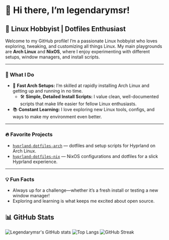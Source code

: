 # 👋 Hi there, I’m legendarymsr!

## 🐧 Linux Hobbyist | Dotfiles Enthusiast

Welcome to my GitHub profile! I’m a passionate Linux hobbyist who loves exploring, tweaking, and customizing all things Linux. My main playgrounds are **Arch Linux** and **NixOS**, where I enjoy experimenting with different setups, window managers, and install scripts.

---

### 🌟 What I Do

- 🚀 **Fast Arch Setups:** I’m skilled at rapidly installing Arch Linux and getting up and running in no time.
  - 🛠 **Simple, Detailed Install Scripts:** I value clean, well-documented scripts that make life easier for fellow Linux enthusiasts.
- 📚 **Constant Learning:** I love exploring new Linux tools, configs, and ways to make my environment even better.

---

### 🔥 Favorite Projects

- [`hyprland-dotfiles-arch`](https://github.com/Hyde-project/hyde) — dotfiles and setup scripts for Hyprland on Arch Linux.
- [`hyprland-dotfiles-nix`](https://github.com/Frost-Phoenix/nixos-config) — NixOS configurations and dotfiles for a slick Hyprland experience.

---

### 💡 Fun Facts

- Always up for a challenge—whether it’s a fresh install or testing a new window manager!
- Exploring and learning is what keeps me excited about open source.

## 📊 GitHub Stats

![Legendarymsr's GitHub stats](https://github-readme-stats.vercel.app/api?username=legendarymsr&show_icons=true&theme=github_dark)
![Top Langs](https://github-readme-stats.vercel.app/api/top-langs/?username=legendarymsr&layout=compact&theme=github_dark)
![GitHub Streak](https://streak-stats.demolab.com/?user=legendarymsr&theme=github-dark&hide_border=true)
